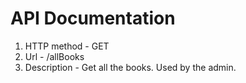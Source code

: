 # **API Documentation**

1. HTTP method - GET
1. Url - /allBooks
1. Description - Get all the books. Used by the admin.
